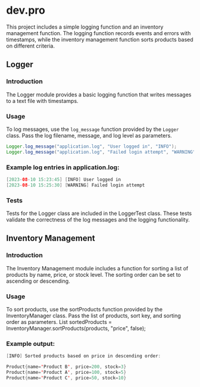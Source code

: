 # dev.pro

This project includes a simple logging function and an inventory management function. The logging function records events and errors with timestamps, while the inventory management function sorts products based on different criteria.

## Logger

### Introduction

The Logger module provides a basic logging function that writes messages to a text file with timestamps.

### Usage

To log messages, use the `log_message` function provided by the `Logger` class. Pass the log filename, message, and log level as parameters.

```java
Logger.log_message("application.log", "User logged in", "INFO");
Logger.log_message("application.log", "Failed login attempt", "WARNING");
```

### Example log entries in application.log:
```java
[2023-08-10 15:23:45] [INFO] User logged in
[2023-08-10 15:25:30] [WARNING] Failed login attempt
```

### Tests
Tests for the Logger class are included in the LoggerTest class. These tests validate the correctness of the log messages and the logging functionality.


## Inventory Management

### Introduction
The Inventory Management module includes a function for sorting a list of products by name, price, or stock level. The sorting order can be set to ascending or descending.

### Usage
To sort products, use the sortProducts function provided by the InventoryManager class. Pass the list of products, sort key, and sorting order as parameters.
List<Product> sortedProducts = InventoryManager.sortProducts(products, "price", false);

### Example output:
```java
[INFO] Sorted products based on price in descending order:

Product{name='Product B', price=200, stock=3}
Product{name='Product A', price=100, stock=5}
Product{name='Product C', price=50, stock=10}
```
